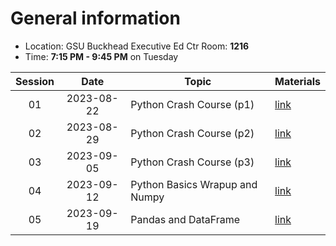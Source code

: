 # General information
* Location: GSU Buckhead Executive Ed Ctr Room: **1216**
* Time: **7:15 PM - 9:45 PM** on Tuesday

| Session |    Date    | Topic                          | Materials             |
| :-----: | :--------: | ------------------------------ | --------------------- |
|   01    | 2023-08-22 | Python Crash Course (p1)       | [link](./2023-08-22/) |
|   02    | 2023-08-29 | Python Crash Course (p2)       | [link](./2023-08-29/) |
|   03    | 2023-09-05 | Python Crash Course (p3)       | [link](./2023-09-05/) |
|   04    | 2023-09-12 | Python Basics Wrapup and Numpy | [link](./2023-09-12/) |
|   05    | 2023-09-19 | Pandas and DataFrame           | [link](./2023-09-19/) |
